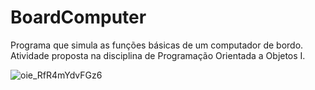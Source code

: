 # BoardComputer
Programa que simula as funções básicas de um computador de bordo. Atividade proposta na disciplina de Programação Orientada a Objetos I.

![oie_RfR4mYdvFGz6](https://user-images.githubusercontent.com/48485199/130335600-daa3d2eb-d881-4d28-ba2b-79893ec9527f.png)
